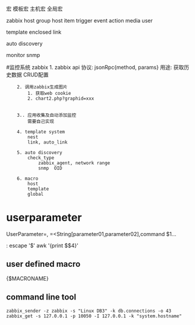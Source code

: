 宏
    模板宏
    主机宏
    全局宏

zabbix
    host group
        host
            item
                trigger
                    event
                        action
                            media
                                user

template
    enclosed
    link

auto discovery

monitor
    snmp



#监控系统
    zabbix
        1. zabbix api
            协议: jsonRpc{method, params}
            用途:
                获取历史数据
                CRUD配置

        2. 调用zabbix生成图片
            1. 获取web cookie
            2. chart2.php?graphid=xxx
            

        3.. 应用收集及自动添加监控
            需要自己实现

        4. template system
            nest
            link, auto_link

        5. auto discovery
            check_type
                zabbix_agent, network range
                snmp  OID

        6. macro
            host
            template
            global


# userparameter
UserParameter=<key>,<command>
<key>=<String[parameter01,parameter02],command $1... 

<commad>: escape '$' awk '{print $$4}'


## user defined macro
{$MACRONAME} 

## command line tool
```
zabbix_sender -z zabbix -s "Linux DB3" -k db.connections -o 43
zabbix_get -s 127.0.0.1 -p 10050 -I 127.0.0.1 -k "system.hostname"
```
